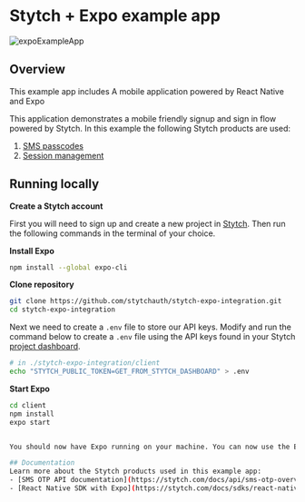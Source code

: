 # Stytch + Expo example app
![expoExampleApp](https://user-images.githubusercontent.com/100632220/169424762-67caa828-2b05-43f7-9055-067014676316.png)

## Overview
This example app includes A mobile application powered by React Native and Expo

This application demonstrates a mobile friendly signup and sign in flow powered by Stytch. In this example the following Stytch products are used:
1. [SMS passcodes](https://stytch.com/products/sms-passcodes)
2. [Session management](https://stytch.com/products/session-management)

## Running locally

**Create a Stytch account**

First you will need to sign up and create a new project in [Stytch](https://stytch.com/). Then run the following commands in the terminal of your choice.

**Install Expo**
```bash
npm install --global expo-cli
```

**Clone repository**
```bash
git clone https://github.com/stytchauth/stytch-expo-integration.git
cd stytch-expo-integration
```

Next we need to create a `.env` file to store our API keys. Modify and run the command below to create a `.env` file using the API keys found in your Stytch [project dashboard](https://stytch.com/dashboard/api-keys).
```bash
# in ./stytch-expo-integration/client
echo "STYTCH_PUBLIC_TOKEN=GET_FROM_STYTCH_DASHBOARD" > .env
```

**Start Expo**
```bash
cd client
npm install
expo start


You should now have Expo running on your machine. You can now use the Expo CLI tooling to open the mobile application in a simulator or as a web application.

## Documentation
Learn more about the Stytch products used in this example app:
- [SMS OTP API documentation](https://stytch.com/docs/api/sms-otp-overview)
- [React Native SDK with Expo](https://stytch.com/docs/sdks/react-native-sdk)

